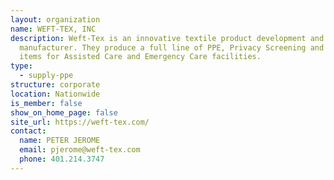 ```yaml
---
layout: organization
name: WEFT-TEX, INC
description: Weft-Tex is an innovative textile product development and
  manufacturer. They produce a full line of PPE, Privacy Screening and accessory
  items for Assisted Care and Emergency Care facilities.
type:
  - supply-ppe
structure: corporate
location: Nationwide
is_member: false
show_on_home_page: false
site_url: https://weft-tex.com/
contact:
  name: PETER JEROME
  email: pjerome@weft-tex.com
  phone: 401.214.3747
---
```

